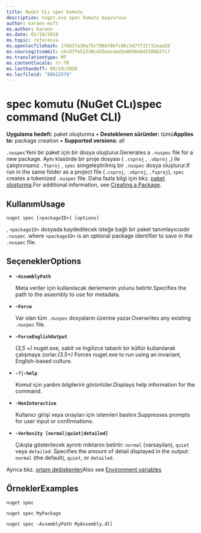 ```yaml
---
title: NuGet CLı spec komutu
description: nuget.exe spec komutu başvurusu
author: karann-msft
ms.author: karann
ms.date: 01/18/2018
ms.topic: reference
ms.openlocfilehash: 17603fa30a75c7906f867c96c5d77f31732eaa59
ms.sourcegitcommit: cbc87fe51330cdd3eacaad3e8656eb4258882fc7
ms.translationtype: MT
ms.contentlocale: tr-TR
ms.lasthandoff: 08/19/2020
ms.locfileid: "88622570"
---
```

# <a name="spec-command-nuget-cli"></a><span data-ttu-id="08384-103">spec komutu (NuGet CLı)</span><span class="sxs-lookup"><span data-stu-id="08384-103">spec command (NuGet CLI)</span></span>

<span data-ttu-id="08384-104">**Uygulama hedefi:** paket oluşturma &bullet; **Desteklenen sürümler:** tümü</span><span class="sxs-lookup"><span data-stu-id="08384-104">**Applies to:** package creation &bullet; **Supported versions:** all</span></span>

<span data-ttu-id="08384-105">`.nuspec`Yeni bir paket için bir dosya oluşturur.</span><span class="sxs-lookup"><span data-stu-id="08384-105">Generates a `.nuspec` file for a new package.</span></span> <span data-ttu-id="08384-106">Aynı klasörde bir proje dosyası ( `.csproj` , `.vbproj` ,) ile çalıştırırsanız `.fsproj` , `spec` simgeleştirilmiş bir `.nuspec` dosya oluşturur.</span><span class="sxs-lookup"><span data-stu-id="08384-106">If run in the same folder as a project file (`.csproj`, `.vbproj`, `.fsproj`), `spec` creates a tokenized `.nuspec` file.</span></span> <span data-ttu-id="08384-107">Daha fazla bilgi için bkz. [paket oluşturma](../../create-packages/creating-a-package.md).</span><span class="sxs-lookup"><span data-stu-id="08384-107">For additional information, see [Creating a Package](../../create-packages/creating-a-package.md).</span></span>

## <a name="usage"></a><span data-ttu-id="08384-108">Kullanım</span><span class="sxs-lookup"><span data-stu-id="08384-108">Usage</span></span>

```cli
nuget spec [<packageID>] [options]
```

<span data-ttu-id="08384-109">, `<packageID>` dosyada kaydedilecek isteğe bağlı bir paket tanımlayıcısıdır `.nuspec` .</span><span class="sxs-lookup"><span data-stu-id="08384-109">where `<packageID>` is an optional package identifier to save in the `.nuspec` file.</span></span>

## <a name="options"></a><span data-ttu-id="08384-110">Seçenekler</span><span class="sxs-lookup"><span data-stu-id="08384-110">Options</span></span>

- **`-AssemblyPath`**

  <span data-ttu-id="08384-111">Meta veriler için kullanılacak derlemenin yolunu belirtir.</span><span class="sxs-lookup"><span data-stu-id="08384-111">Specifies the path to the assembly to use for metadata.</span></span>

- **`-Force`**

  <span data-ttu-id="08384-112">Var olan tüm `.nuspec` dosyaların üzerine yazar.</span><span class="sxs-lookup"><span data-stu-id="08384-112">Overwrites any existing `.nuspec` file.</span></span>


- **`-ForceEnglishOutput`**

  <span data-ttu-id="08384-113">*(3,5 +)* nuget.exe, sabit ve Ingilizce tabanlı bir kültür kullanılarak çalışmaya zorlar.</span><span class="sxs-lookup"><span data-stu-id="08384-113">*(3.5+)* Forces nuget.exe to run using an invariant, English-based culture.</span></span>

- **`-?|-help`**

  <span data-ttu-id="08384-114">Komut için yardım bilgilerini görüntüler.</span><span class="sxs-lookup"><span data-stu-id="08384-114">Displays help information for the command.</span></span>

- **`-NonInteractive`**

  <span data-ttu-id="08384-115">Kullanıcı girişi veya onayları için istemleri bastırır.</span><span class="sxs-lookup"><span data-stu-id="08384-115">Suppresses prompts for user input or confirmations.</span></span>

- **`-Verbosity [normal|quiet|detailed]`**

  <span data-ttu-id="08384-116">Çıkışta gösterilecek ayrıntı miktarını belirtir: `normal` (varsayılan), `quiet` veya `detailed` .</span><span class="sxs-lookup"><span data-stu-id="08384-116">Specifies the amount of detail displayed in the output: `normal` (the default), `quiet`, or `detailed`.</span></span>

<span data-ttu-id="08384-117">Ayrıca bkz. [ortam değişkenleri](cli-ref-environment-variables.md)</span><span class="sxs-lookup"><span data-stu-id="08384-117">Also see [Environment variables](cli-ref-environment-variables.md)</span></span>

## <a name="examples"></a><span data-ttu-id="08384-118">Örnekler</span><span class="sxs-lookup"><span data-stu-id="08384-118">Examples</span></span>

```cli
nuget spec

nuget spec MyPackage

nuget spec -AssemblyPath MyAssembly.dll
```
